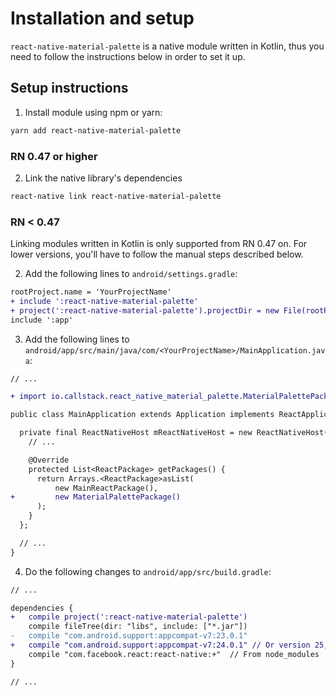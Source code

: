 # Installation and setup

`react-native-material-palette` is a native module written in Kotlin, thus you need to follow the instructions below in order to set it up.

## Setup instructions

1. Install module using npm or yarn:
```bash
yarn add react-native-material-palette
```

### RN 0.47 or higher

2. Link the native library's dependencies
```bash
react-native link react-native-material-palette
```

### RN < 0.47
Linking modules written in Kotlin is only supported from RN 0.47 on. For lower versions, you'll have to follow the manual steps described below.

2. Add the following lines to `android/settings.gradle`:
```diff
rootProject.name = 'YourProjectName'
+ include ':react-native-material-palette'
+ project(':react-native-material-palette').projectDir = new File(rootProject.projectDir, '../node_modules/react-native-material-palette/android')
include ':app'
```

3. Add the following lines to `android/app/src/main/java/com/<YourProjectName>/MainApplication.java`:
```diff
// ...

+ import io.callstack.react_native_material_palette.MaterialPalettePackage;

public class MainApplication extends Application implements ReactApplication {

  private final ReactNativeHost mReactNativeHost = new ReactNativeHost(this) {
    // ...

    @Override
    protected List<ReactPackage> getPackages() {
      return Arrays.<ReactPackage>asList(
          new MainReactPackage(),
+         new MaterialPalettePackage()
      );
    }
  };

  // ...
}

```

4. Do the following changes to `android/app/src/build.gradle`:
```diff
// ...

dependencies {
+   compile project(':react-native-material-palette')
    compile fileTree(dir: "libs", include: ["*.jar"])
-   compile "com.android.support:appcompat-v7:23.0.1"
+   compile "com.android.support:appcompat-v7:24.0.1" // Or version 25, depends on your project compileSdkVersion 
    compile "com.facebook.react:react-native:+"  // From node_modules
}

// ...
```
